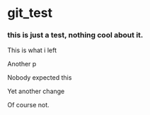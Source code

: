 # git_test

### this is just a test, nothing cool about it.

<p>This is what i left</p>

<p>Another p</p>
<p>Nobody expected this</p>

<p>Yet another change</p>

Of course not.
